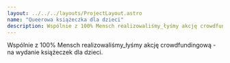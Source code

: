 ```yaml
---
layout: ../../../layouts/ProjectLayout.astro
name: "Queerowa książeczka dla dzieci"
description: Wspólnie z 100% Mensch realizowaliśmy_łyśmy akcję crowdfundingową - na wydanie książeczek dla dzieci.
---
```


Wspólnie z 100% Mensch realizowaliśmy_łyśmy akcję crowdfundingową - na wydanie książeczek dla dzieci.
